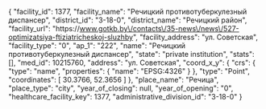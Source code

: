 {
    "facility_id": 1377,
    "facility_name": "Речицкий противотуберкулезный диспансер",
    "district_id": "3-18-0",
    "district_name": "Речицкий район",
    "facility_url": "https:\/\/www.gotkb.by\/contacts\/35-news\/news\/527-optimizatsiya-ftiziatricheskoj-sluzhby",
    "facility_address": "ул. Советская",
    "facility_type": "0",
    "ap_1": "222",
    "name": "Речицкий противотуберкулезный диспансер",
    "state": "private institution",
    "stats": [],
    "med_id": 10215760,
    "address": "ул. Советская",
    "coord_x_y": {
        "crs": {
            "type": "name",
            "properties": {
                "name": "EPSG:4326"
            }
        },
        "type": "Point",
        "coordinates": [
            30.3766,
            52.3656
        ]
    },
    "place_name": "Речица",
    "place_type": "city",
    "year_of_closing": null,
    "year_of_opening": "0",
    "healthcare_facility_key": 1377,
    "administrative_division_id": "3-18-0"
}